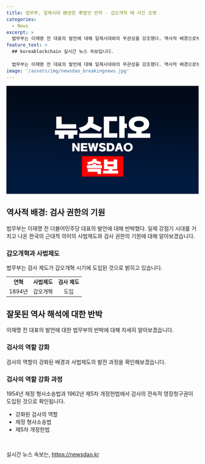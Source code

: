 ```yaml
---
title: 법무부, 일제시대 檢권한 李발언 반박 - 갑오개혁 때 사건 조명
categories:
  - News
excerpt: >
  법무부는 이재명 전 대표의 발언에 대해 일제시대와의 무관성을 강조했다. 역사적 배경으로부터 검사 역할의 중요성을 설명하며, 검사의 역할이 과거의 규문주의를 탈피하고 탄핵주의를 도입하여 더 강화되었다고 주장하였다. 또한, 검사 역할의 강화는 경찰의 인권유린을 통제하기 위한 법적 조치라고 설명하였다.
feature_text: >
  ## koreablockchain 실시간 뉴스 속보입니다.

  법무부는 이재명 전 대표의 발언에 대해 일제시대와의 무관성을 강조했다. 역사적 배경으로부터 검사 역할의 중요성을 설명하며, 검사의 역할이 과거의 규문주의를 탈피하고 탄핵주의를 도입하여 더 강화되었다고 주장하였다. 또한, 검사 역할의 강화는 경찰의 인권유린을 통제하기 위한 법적 조치라고 설명하였다.
image: '/assets/img/newsdao_breakingnews.jpg'
---
```


<p><img src="/assets/img/newsdao_breakingnews.jpg" alt="koreablockchain 속보" /></p>

<h2 data-ke-size="size26">역사적 배경: 검사 권한의 기원</h2>

<p data-ke-size="size16">법무부는 이재명 전 더불어민주당 대표의 발언에 대해 반박했다. 일제 강점기 시대를 거치고 나온 한국의 근대적 의미의 사법제도와 검사 권한의 기원에 대해 알아보겠습니다.</p>

<h3>갑오개혁과 사법제도</h3>

<p data-ke-size="size16">법무부는 검사 제도가 갑오개혁 시기에 도입된 것으로 밝히고 있습니다.</p>

<table>
  <tr>
    <td style="text-align: center; height: 17px;"><b>연혁</b></td>
    <td style="text-align: center;"><b>사법제도</b></td>
    <td style="text-align: center;"><b>검사 제도</b></td>
  </tr>
  <tr>
    <td style="text-align: center;">1894년</td>
    <td style="text-align: center;">갑오개혁</td>
    <td style="text-align: center;">도입</td>
  </tr>
</table>

<h2 data-ke-size="size26">잘못된 역사 해석에 대한 반박</h2>

<p data-ke-size="size16">이재명 전 대표의 발언에 대한 법무부의 반박에 대해 자세히 알아보겠습니다.</p>

<h3>검사의 역할 강화</h3>

<p data-ke-size="size16">검사의 역할이 강화된 배경과 사법제도의 발전 과정을 확인해보겠습니다.</p>

<h3>검사의 역할 강화 과정</h3>

<p data-ke-size="size16">1954년 제정 형사소송법과 1962년 제5차 개정헌법에서 검사의 전속적 영장청구권이 도입된 것으로 확인됩니다.</p>

<ul>
  <li>강화된 검사의 역할</li>
  <li>제정 형사소송법</li>
  <li>제5차 개정헌법</li>
</ul>

<p data-ke-size="size16">&nbsp;</p>
실시간 뉴스 속보는, <a href="https://newsdao.kr" rel="dofollow">https://newsdao.kr</a>


